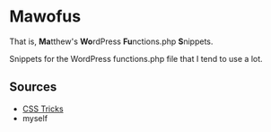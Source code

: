 # Mawofus

That is, <b>Ma</b>tthew's <b>Wo</b>rdPress <b>Fu</b>nctions.php <b>S</b>nippets.

Snippets for the WordPress functions.php file that I tend to use a lot.

## Sources

- [CSS Tricks](http://css-tricks.com/snippets/wordpress/)
- myself
